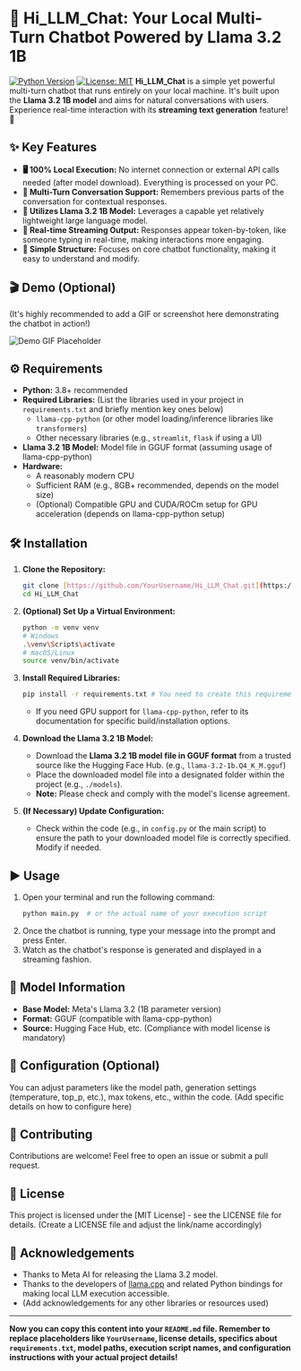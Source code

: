 # 💬 Hi_LLM_Chat: Your Local Multi-Turn Chatbot Powered by Llama 3.2 1B

[![Python Version](https://img.shields.io/badge/python-3.8%2B-blue.svg)](https://www.python.org/downloads/)
[![License: MIT](https://img.shields.io/badge/License-MIT-yellow.svg)](https://opensource.org/licenses/MIT) **Hi_LLM_Chat** is a simple yet powerful multi-turn chatbot that runs entirely on your local machine. It's built upon the **Llama 3.2 1B model** and aims for natural conversations with users. Experience real-time interaction with its **streaming text generation** feature! 🚀

## ✨ Key Features

* **🖥️ 100% Local Execution:** No internet connection or external API calls needed (after model download). Everything is processed on your PC.
* **🔄 Multi-Turn Conversation Support:** Remembers previous parts of the conversation for contextual responses.
* **🦙 Utilizes Llama 3.2 1B Model:** Leverages a capable yet relatively lightweight large language model.
* **💨 Real-time Streaming Output:** Responses appear token-by-token, like someone typing in real-time, making interactions more engaging.
* **🔧 Simple Structure:** Focuses on core chatbot functionality, making it easy to understand and modify.

## 🎬 Demo (Optional)

(It's highly recommended to add a GIF or screenshot here demonstrating the chatbot in action!)

![Demo GIF Placeholder](https://via.placeholder.com/600x300.png?text=Chatbot+Demo+GIF+Here)

## ⚙️ Requirements

* **Python:** 3.8+ recommended
* **Required Libraries:** (List the libraries used in your project in `requirements.txt` and briefly mention key ones below)
    * `llama-cpp-python` (or other model loading/inference libraries like `transformers`)
    * Other necessary libraries (e.g., `streamlit`, `flask` if using a UI)
* **Llama 3.2 1B Model:** Model file in GGUF format (assuming usage of llama-cpp-python)
* **Hardware:**
    * A reasonably modern CPU
    * Sufficient RAM (e.g., 8GB+ recommended, depends on the model size)
    * (Optional) Compatible GPU and CUDA/ROCm setup for GPU acceleration (depends on llama-cpp-python setup)

## 🛠️ Installation

1.  **Clone the Repository:**
    ```bash
    git clone [https://github.com/YourUsername/Hi_LLM_Chat.git](https://github.com/YourUsername/Hi_LLM_Chat.git)  # Change YourUsername to your actual GitHub username
    cd Hi_LLM_Chat
    ```

2.  **(Optional) Set Up a Virtual Environment:**
    ```bash
    python -m venv venv
    # Windows
    .\venv\Scripts\activate
    # macOS/Linux
    source venv/bin/activate
    ```

3.  **Install Required Libraries:**
    ```bash
    pip install -r requirements.txt # You need to create this requirements.txt file
    ```
    * If you need GPU support for `llama-cpp-python`, refer to its documentation for specific build/installation options.

4.  **Download the Llama 3.2 1B Model:**
    * Download the **Llama 3.2 1B model file in GGUF format** from a trusted source like the Hugging Face Hub. (e.g., `llama-3.2-1b.Q4_K_M.gguf`)
    * Place the downloaded model file into a designated folder within the project (e.g., `./models`).
    * **Note:** Please check and comply with the model's license agreement.

5.  **(If Necessary) Update Configuration:**
    * Check within the code (e.g., in `config.py` or the main script) to ensure the path to your downloaded model file is correctly specified. Modify if needed.

## ▶️ Usage

1.  Open your terminal and run the following command:
    ```bash
    python main.py  # or the actual name of your execution script
    ```
2.  Once the chatbot is running, type your message into the prompt and press Enter.
3.  Watch as the chatbot's response is generated and displayed in a streaming fashion.

## 🧠 Model Information

* **Base Model:** Meta's Llama 3.2 (1B parameter version)
* **Format:** GGUF (compatible with llama-cpp-python)
* **Source:** Hugging Face Hub, etc. (Compliance with model license is mandatory)

## 🔧 Configuration (Optional)

You can adjust parameters like the model path, generation settings (temperature, top_p, etc.), max tokens, etc., within the code. (Add specific details on how to configure here)

## 🙌 Contributing

Contributions are welcome! Feel free to open an issue or submit a pull request.

## 📄 License

This project is licensed under the [MIT License] - see the LICENSE file for details. (Create a LICENSE file and adjust the link/name accordingly)

## 🙏 Acknowledgements

* Thanks to Meta AI for releasing the Llama 3.2 model.
* Thanks to the developers of [llama.cpp](https://github.com/ggerganov/llama.cpp) and related Python bindings for making local LLM execution accessible.
* (Add acknowledgements for any other libraries or resources used)

---

**Now you can copy this content into your `README.md` file. Remember to replace placeholders like `YourUsername`, license details, specifics about `requirements.txt`, model paths, execution script names, and configuration instructions with your actual project details!**
